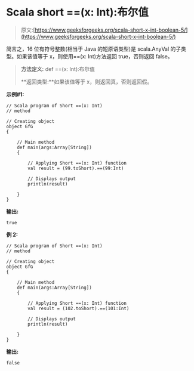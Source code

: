 # Scala short ==(x: Int):布尔值

> 原文:[https://www.geeksforgeeks.org/scala-short-x-int-boolean-5/](https://www.geeksforgeeks.org/scala-short-x-int-boolean-5/)

简言之，16 位有符号整数(相当于 Java 的短原语类型)是 scala.AnyVal 的子类型。如果该值等于 x，则使用==(x: Int)方法返回 true，否则返回 false。

> **方法定义:** def ==(x: Int):布尔值
> 
> **返回类型:**如果该值等于 x，则返回真，否则返回假。

**示例#1:**

```
// Scala program of Short ==(x: Int) 
// method 

// Creating object 
object GfG 
{ 

    // Main method 
    def main(args:Array[String]) 
    { 

        // Applying Short ==(x: Int) function 
        val result = (99.toShort).==(99:Int)

        // Displays output 
        println(result) 

    } 
} 
```

**输出:**

```
true
```

**例 2:**

```
// Scala program of Short ==(x: Int) 
// method 

// Creating object 
object GfG 
{ 

    // Main method 
    def main(args:Array[String]) 
    { 

        // Applying Short ==(x: Int) function 
        val result = (102.toShort).==(101:Int)

        // Displays output 
        println(result) 

    } 
} 
```

**输出:**

```
false
```